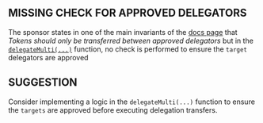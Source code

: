 ## MISSING CHECK FOR APPROVED DELEGATORS
The sponsor states in one of the main invariants of the [docs page](https://code4rena.com/contests/2023-10-ens#top) that _Tokens should only be transferred between approved delegators_ but in the [```delegateMulti(...)```](https://github.com/code-423n4/2023-10-ens/blob/ed25379c06e42c8218eb1e80e141412496950685/contracts/ERC20MultiDelegate.sol#L57) function, no check is performed to ensure the ```target``` delegators are approved

## SUGGESTION
Consider implementing a logic in the ```delegateMulti(...)``` function to ensure the ```targets``` are approved before executing delegation transfers.